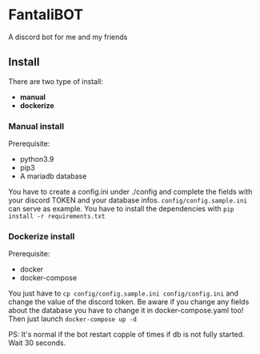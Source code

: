# FantaliBOT

A discord bot for me and my friends

## Install

There are two type of install:
 - **manual**
 - **dockerize**

### Manual install 

Prerequisite:
 - python3.9
 - pip3
 - A mariadb database

You have to create a config.ini under ./config and complete the fields with your discord TOKEN and your database infos.
`config/config.sample.ini` can serve as example.
You have to install the dependencies with `pip install -r requirements.txt`

### Dockerize install

Prerequisite:
 - docker
 - docker-compose

You just have to `cp config/config.sample.ini config/config.ini` and change the value of the discord token.
Be aware if you change any fields about the database you have to change it in docker-compose.yaml too!
Then just launch `docker-compose up -d`

PS: It's normal if the bot restart copple of times if db is not fully started. Wait 30 seconds.
